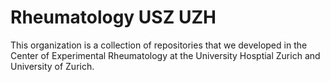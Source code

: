 # Rheumatology USZ UZH

This organization is a collection of repositories that we developed in the Center of Experimental Rheumatology at the University Hosptial Zurich and University of Zurich.
